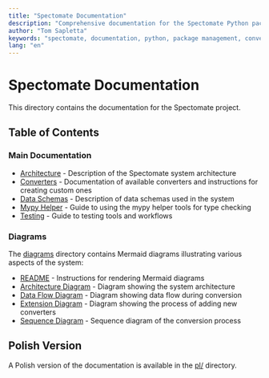 ```yaml
---
title: "Spectomate Documentation"
description: "Comprehensive documentation for the Spectomate Python package format converter"
author: "Tom Sapletta"
keywords: "spectomate, documentation, python, package management, converter, architecture, diagrams"
lang: "en"
---
```


# Spectomate Documentation

This directory contains the documentation for the Spectomate project.

## Table of Contents

### Main Documentation

- [Architecture](ARCHITECTURE.md) - Description of the Spectomate system architecture
- [Converters](CONVERTERS.md) - Documentation of available converters and instructions for creating custom ones
- [Data Schemas](SCHEMAS.md) - Description of data schemas used in the system
- [Mypy Helper](mypy_helper.md) - Guide to using the mypy helper tools for type checking
- [Testing](TESTING.md) - Guide to testing tools and workflows

### Diagrams

The [diagrams](diagrams/) directory contains Mermaid diagrams illustrating various aspects of the system:

- [README](diagrams/README.md) - Instructions for rendering Mermaid diagrams
- [Architecture Diagram](diagrams/ARCHITECTURE_DIAGRAM.md) - Diagram showing the system architecture
- [Data Flow Diagram](diagrams/DATA_FLOW_DIAGRAM.md) - Diagram showing data flow during conversion
- [Extension Diagram](diagrams/EXTENSION_DIAGRAM.md) - Diagram showing the process of adding new converters
- [Sequence Diagram](diagrams/SEQUENCE_DIAGRAM.md) - Sequence diagram of the conversion process

## Polish Version

A Polish version of the documentation is available in the [pl/](pl/) directory.
